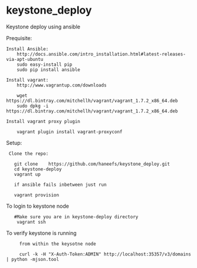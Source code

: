 # keystone_deploy
Keystone deploy using ansible

Prequisite:

	Install Ansible:
	    http://docs.ansible.com/intro_installation.html#latest-releases-via-apt-ubuntu
	    sudo easy-install pip
	    sudo pip install ansible  
	    
	Install vagrant:
	    http://www.vagrantup.com/downloads
	    
	    wget https://dl.bintray.com/mitchellh/vagrant/vagrant_1.7.2_x86_64.deb
	    sudo dpkg -i https://dl.bintray.com/mitchellh/vagrant/vagrant_1.7.2_x86_64.deb
	    
	Install vagrant proxy plugin 
	    
	    vagrant plugin install vagrant-proxyconf
	    
	    
Setup:

     Clone the repo:
       
       git clone	https://github.com/haneefs/keystone_deploy.git
       cd keystone-deploy
       vagrant up
       
       if ansible fails inbetween just run
       
       vagrant provision
 
 
 To login to keystone node
        
       #Make sure you are in keystone-deploy directory
        vagrant ssh
        
 To verify keystone is running
         
         from within the keysotne node
         
         curl -k -H "X-Auth-Token:ADMIN" http://localhost:35357/v3/domains | python -mjson.tool  
            
 
